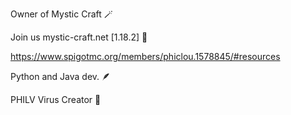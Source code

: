 Owner of Mystic Craft 🪄

Join us mystic-craft.net [1.18.2] 🔗

https://www.spigotmc.org/members/phiclou.1578845/#resources 

Python and Java dev. 🪶

PHILV Virus Creator 💫
